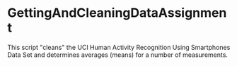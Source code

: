 # GettingAndCleaningDataAssignment

This script "cleans" the UCI Human Activity Recognition Using Smartphones Data Set and determines averages (means) for a number of measurements.

